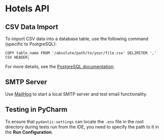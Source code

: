 # Hotels API

## CSV Data Import

To import CSV data into a database table, use the following command (specific to PostgreSQL):

```postgresql
COPY table_name FROM '/absolute/path/to/your/file.csv' DELIMITER ',' CSV HEADER;
```

For more details, see the [PostgreSQL documentation](https://www.postgresql.org/docs/current/sql-copy.html).

## SMTP Server

Use [MailHog](https://github.com/mailhog/MailHog) to start a local SMTP server and test email functionality.

## Testing in PyCharm

To ensure that `pydantic-settings` can locate the `.env` file in the root directory during tests run from the IDE, you
need to specify the path to it in the **Run Configuration**.
